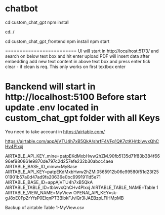 # chatbot
cd custom_chat_gpt
npm install

cd../

cd custom_chat_gpt_frontend
npm install
npm start

=========================
UI will start in http://localhost:5173/ 
	and search on below text box and hit enter
	upload PDF will insert data after embedding
	add new text content in above text box and press enter
	tick clear - if clean is req. This only works on first textbox enter

Banckend will start in http://localhost:5100
Before start update .env located in custom_chat_gpt folder with all Keys
=====================================
You need to take account in https://airtable.com/

https://airtable.com/appAjVTU4h7xB5QkA/shrfF4VFq1QK7ctKH/tblwvxQhCHv4Plxxj

AIRTABLE_API_KEY_mine=patpEKdMxbHww2hZM.90fb5135d71f83b384f6696ef980861e9870de797c2d257efe232b30abcc4aea
AIRTABLE_BASE_ID_minw=MyBase
AIRTABLE_API_KEY=patpEKdMxbHww2hZM.0565912b06e99580f51d23f2501901b57a0d47ad9fa20636e0bc9991911d5e71
AIRTABLE_BASE_ID=appAjVTU4h7xB5QkA
AIRTABLE_TABLE_ID=tblwvxQhCHv4Plxxj
AIRTABLE_TABLE_NAME=Table 1
AIRTABLE_VIEW_NAME=MyView
OPENAI_API_KEY=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

Backup of airtable Table 1-MyView.csv